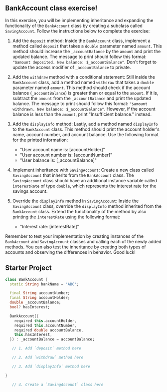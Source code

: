 ## BankAccount class exercise!

In this exercise, you will be implementing inheritance and expanding the functionality of the `BankAccount` class by creating a subclass called `SavingAccount`. Follow the instructions below to complete the exercise:

1. Add the `deposit` method: Inside the `BankAccount` class, implement a method called `deposit` that takes a `double` parameter named `amount`. This method should increase the `_accountBalance` by the `amount` and print the updated balance. The message to print should follow this format: `"$amount deposited. New balance: $_accountBalance"`. Don't forget to update the access modifier of `_accountBalance` to private.

2. Add the `withdraw` method with a conditional statement: Still inside the `BankAccount` class, add a method named `withdraw` that takes a `double` parameter named `amount`. This method should check if the account balance (`_accountBalance`) is greater than or equal to the `amount`. If it is, subtract the `amount` from the `_accountBalance` and print the updated balance. The message to print should follow this format: `"$amount withdrawn. New balance: $_accountBalance"`. However, if the account balance is less than the `amount`, print "Insufficient balance." instead.

3. Add the `displayInfo` method: Lastly, add a method named `displayInfo` to the `BankAccount` class. This method should print the account holder's name, account number, and account balance. Use the following format for the printed information:
   - "User account name is: [accountHolder]"
   - "User account number is: [accountNumber]"
   - "User balance is: [_accountBalance]"

4. Implement inheritance with `SavingAccount`: Create a new class called `SavingAccount` that inherits from the `BankAccount` class. The `SavingAccount` class should have an additional instance variable called `interestRate` of type `double`, which represents the interest rate for the savings account.

5. Override the `displayInfo` method in `SavingAccount`: Inside the `SavingAccount` class, override the `displayInfo` method inherited from the `BankAccount` class. Extend the functionality of the method by also printing the `interestRate` using the following format:
   - "Interest rate: [interestRate]"

Remember to test your implementation by creating instances of the `BankAccount` and `SavingAccount` classes and calling each of the newly added methods. You can also test the inheritance by creating both types of accounts and observing the differences in behavior. Good luck!

## Starter Project

```dart
class BankAccount {
  static String bankName = 'ABC';

  final String accountNumber;
  final String accountHolder;
  double _accountBalance;
  bool? hasInterest;

  BankAccount({
    required this.accountHolder,
    required this.accountNumber,
    required double accountBalance,
    this.hasInterest,
  }) : _accountBalance = accountBalance;

   // 1. Add `deposit` method here

   // 2. Add `withdraw` method here

   // 3. Add `displayInfo` method here

}

   // 4. Create a `SavingAccount` class here

```
